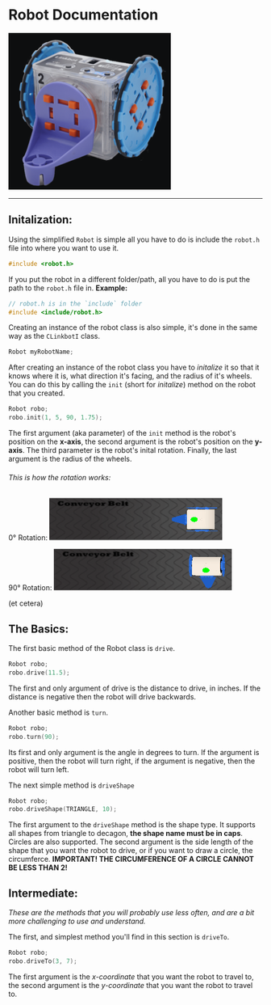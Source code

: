 # Robot Documentation
<img height="310" src="robot.png"></img>
___
## **Initalization:**
Using the simplified `Robot` is simple all you have to do is include the `robot.h` file into where you want to use it.
```cpp
#include <robot.h>
```
If you put the robot in a different folder/path, all you have to do is put the path to the `robot.h` file in.
**Example:**
```cpp
// robot.h is in the `include` folder
#include <include/robot.h>
```

Creating an instance of the robot class is also simple, it's done in the same way as the `CLinkbotI` class.
```cpp
Robot myRobotName;
```
After creating an instance of the robot class you have to *initalize* it so that it knows where it is, what direction it's facing, and the radius of it's wheels. You can do this by calling the `init` (short for *initalize*) method on the robot that you created.
```cpp
Robot robo;
robo.init(1, 5, 90, 1.75);
```
The first argument (aka parameter) of the `init` method is the robot's position on the **x-axis**, the second argument is the robot's position on the **y-axis**. The third parameter is the robot's inital rotation. Finally, the last argument is the radius of the wheels.
###### This is how the rotation works:

0&deg; Rotation:
![](zero_degrees.png)

90&deg; Rotation:
![](ninety_degrees.png)

(et cetera)

## **The Basics:**
The first basic method of the Robot class is `drive`.
```cpp
Robot robo;
robo.drive(11.5);
```
The first and only argument of drive is the distance to drive, in inches. If the distance is negative then the robot will drive backwards.

Another basic method is `turn`.
```cpp
Robot robo;
robo.turn(90);
```
Its first and only argument is the angle in degrees to turn. If the argument is positive, then the robot will turn right, if the argument is negative, then the robot will turn left.

The next simple method is `driveShape`
```cpp
Robot robo;
robo.driveShape(TRIANGLE, 10);
```
The first argument to the `driveShape` method is the shape type. It supports all shapes from triangle to decagon, **the shape name must be in caps**. Circles are also supported. The second argument is the side length of the shape that you want the robot to drive, or if you want to draw a circle, the circumferce. **IMPORTANT! THE CIRCUMFERENCE OF A CIRCLE CANNOT BE LESS THAN 2!**

## **Intermediate:**
*These are the methods that you will probably use less often, and are a bit more challenging to use and understand.*

The first, and simplest method you'll find in this section is `driveTo`.
```cpp
Robot robo;
robo.driveTo(3, 7);
```
The first argument is the *x-coordinate* that you want the robot to travel to, the second argument is the *y-coordinate* that you want the robot to travel to.